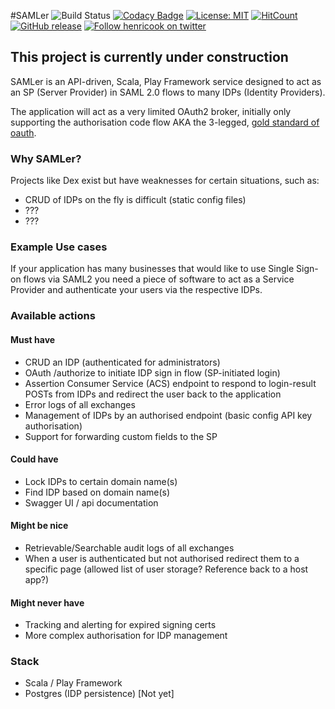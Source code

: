 #SAMLer ![Build Status](https://travis-ci.org/henricook/SAMLer.svg?branch=master) 
[![Codacy Badge](https://api.codacy.com/project/badge/Grade/a3ed9505a475400ba2dff149f3fc8192)](https://app.codacy.com/app/henricook/SAMLer?utm_source=github.com&utm_medium=referral&utm_content=henricook/SAMLer&utm_campaign=Badge_Grade_Dashboard)
[![License: MIT](https://img.shields.io/badge/License-MIT-blue.svg)](https://opensource.org/licenses/MIT)
[![HitCount](http://hits.dwyl.com/henricook/SAMLer.svg)](http://hits.dwyl.com/henricook/SAMLer)
[![GitHub release](https://img.shields.io/github/release/henricook/SAMLer.svg)](https://www.github.com/henricook/SAMLer/releases/)
[![Follow henricook on twitter](https://img.shields.io/twitter/follow/henricook.svg?style=social&logo=twitter)](https://twitter.com/intent/follow?screen_name=henricook)

## This project is currently under construction

SAMLer is an API-driven, Scala, Play Framework service designed to act as an SP (Server Provider) in SAML 2.0 flows to many IDPs (Identity Providers).

The application will act as a very limited OAuth2 broker, initially only supporting the authorisation code flow AKA the 3-legged, [gold standard of oauth](https://developer.okta.com/blog/2017/06/21/what-the-heck-is-oauth#oauth-flows).

### Why SAMLer?

Projects like Dex exist but have weaknesses for certain situations, such as:
- CRUD of IDPs on the fly is difficult (static config files)
- ???
- ???

### Example Use cases
If your application has many businesses that would like to use Single Sign-on flows via SAML2 you need a piece of software to act as a Service Provider and authenticate your users via the respective IDPs. 

### Available actions

#### Must have
-   CRUD an IDP (authenticated for administrators)
-   OAuth /authorize to initiate IDP sign in flow (SP-initiated login)
-   Assertion Consumer Service (ACS) endpoint to respond to login-result POSTs from IDPs and redirect the user back to the application
-   Error logs of all exchanges
-  Management of IDPs by an authorised endpoint (basic config API key authorisation)
-  Support for forwarding custom fields to the SP

#### Could have
-   Lock IDPs to certain domain name(s)
-   Find IDP based on domain name(s)
-   Swagger UI / api documentation

#### Might be nice
-   Retrievable/Searchable audit logs of all exchanges
-   When a user is authenticated but not authorised redirect them to a specific page (allowed list of user storage? Reference back to a host app?)

#### Might never have
-   Tracking and alerting for expired signing certs
-   More complex authorisation for IDP management

### Stack
-   Scala / Play Framework
-   Postgres (IDP persistence) [Not yet]